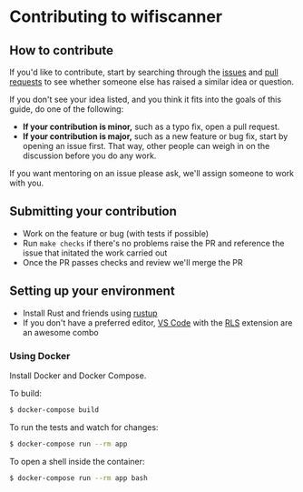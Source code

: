 # Contributing to wifiscanner

## How to contribute

If you'd like to contribute, start by searching through the [issues](https://github.com/github/opensource.guide/issues) and [pull requests](https://github.com/github/opensource.guide/pulls) to see whether someone else has raised a similar idea or question.

If you don't see your idea listed, and you think it fits into the goals of this guide, do one of the following:

* **If your contribution is minor,** such as a typo fix, open a pull request.
* **If your contribution is major,** such as a new feature or bug fix, start by opening an issue first. That way, other people can weigh in on the discussion before you do any work.

If you want mentoring on an issue please ask, we'll assign someone to work with you.

## Submitting your contribution

- Work on the feature or bug (with tests if possible)
- Run `make checks` if there's no problems raise the PR and reference the issue that initated the work carried out
- Once the PR passes checks and review we'll merge the PR

## Setting up your environment

- Install Rust and friends using [rustup](https://rustup.rs) 
- If you don't have a preferred editor, [VS Code](https://code.visualstudio.com) with the [RLS](https://marketplace.visualstudio.com/items?itemName=rust-lang.rust) extension are an awesome combo

### Using Docker

Install Docker and Docker Compose.

To build:

```sh
$ docker-compose build
```

To run the tests and watch for changes:

```sh
$ docker-compose run --rm app
```

To open a shell inside the container:

```sh
$ docker-compose run --rm app bash
```
